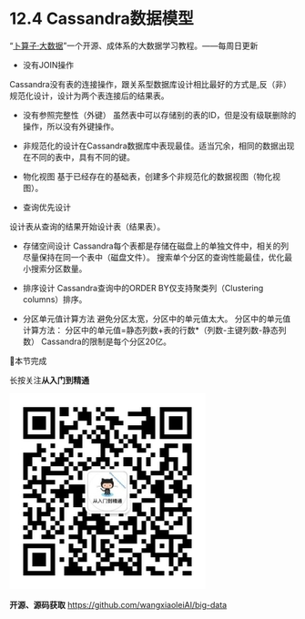 # 12.4 Cassandra数据模型

“[卜算子·大数据](https://github.com/wangxiaoleiAI/big-data)”一个开源、成体系的大数据学习教程。——每周日更新

- 没有JOIN操作

Cassandra没有表的连接操作，跟关系型数据库设计相比最好的方式是,反（非）规范化设计，设计为两个表连接后的结果表。

- 没有参照完整性（外键）
虽然表中可以存储别的表的ID，但是没有级联删除的操作，所以没有外键操作。

- 非规范化的设计在Cassandra数据库中表现最佳。适当冗余，相同的数据出现在不同的表中，具有不同的键。

- 物化视图
基于已经存在的基础表，创建多个非规范化的数据视图（物化视图）。

- 查询优先设计

设计表从查询的结果开始设计表（结果表）。

- 存储空间设计
Cassandra每个表都是存储在磁盘上的单独文件中，相关的列尽量保持在同一个表中（磁盘文件）。
搜索单个分区的查询性能最佳，优化最小搜索分区数量。

- 排序设计
Cassandra查询中的ORDER BY仅支持聚类列（Clustering columns）排序。

- 分区单元值计算方法
避免分区太宽，分区中的单元值太大。
分区中的单元值计算方法：
分区中的单元值=静态列数+表的行数*（列数-主键列数-静态列数）
Cassandra的限制是每个分区20亿。





:clap:本节完成

长按关注**从入门到精通**

![](./../../article/image/user/share/qrcode_for_gh_6932763778ef_344.jpg)

**开源、源码获取**   https://github.com/wangxiaoleiAI/big-data

